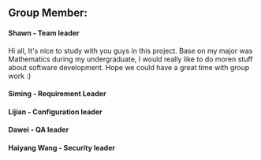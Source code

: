 
## Group Member: 

#### Shawn - Team leader 

Hi all, It's nice to study with you guys in this project. Base on my major was Mathematics during my undergraduate, I would really like to do moren stuff about software development. Hope we could have a great time with group work :) 

#### Siming  - Requirement Leader

#### Lijian - Configuration leader

#### Dawei - QA leader

#### Haiyang Wang - Security leader 
